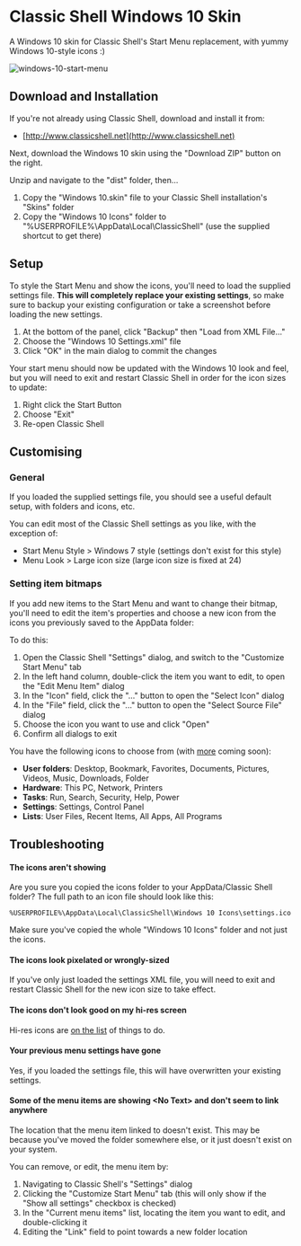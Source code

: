 # Classic Shell Windows 10 Skin

A Windows 10 skin for Classic Shell's Start Menu replacement, with yummy Windows 10-style icons :)

![windows-10-start-menu](https://cloud.githubusercontent.com/assets/132681/10264496/00daba96-6a05-11e5-8dbd-44b4cd83e374.png)


## Download and Installation

If you're not already using Classic Shell, download and install it from:

- [http://www.classicshell.net](http://www.classicshell.net)

Next, download the Windows 10 skin using the "Download ZIP" button on the right.

Unzip and navigate to the "dist" folder, then...

1. Copy the "Windows 10.skin" file to your Classic Shell installation's "Skins" folder
2. Copy the "Windows 10 Icons" folder to "%USERPROFILE%\AppData\Local\ClassicShell\" (use the supplied shortcut to get there)

## Setup

To style the Start Menu and show the icons, you'll need to load the supplied settings file. **This will completely replace your existing settings**, so make sure to backup your existing configuration or take a screenshot before loading the new settings.

1. At the bottom of the panel, click "Backup" then "Load from XML File..."
2. Choose the "Windows 10 Settings.xml" file
3. Click "OK" in the main dialog to commit the changes

Your start menu should now be updated with the Windows 10 look and feel, but you will need to exit and restart Classic Shell in order for the icon sizes to update:

1. Right click the Start Button
2. Choose "Exit"
3. Re-open Classic Shell


## Customising

### General

If you loaded the supplied settings file, you should see a useful default setup, with folders and icons, etc.

You can edit most of the Classic Shell settings as you like, with the exception of:

- Start Menu Style > Windows 7 style (settings don't exist for this style)
- Menu Look > Large icon size (large icon size is fixed at 24)

### Setting item bitmaps

If you add new items to the Start Menu and want to change their bitmap, you'll need to edit the item's properties and choose a new icon from the icons you previously saved to the AppData folder:

To do this:

1. Open the Classic Shell "Settings" dialog, and switch to the "Customize Start Menu" tab
2. In the left hand column, double-click the item you want to edit, to open the "Edit Menu Item" dialog
3. In the "Icon" field, click the "..." button to open the "Select Icon" dialog
4. In the "File" field, click the "..." button to open the "Select Source File" dialog
5. Choose the icon you want to use and click "Open"
6. Confirm all dialogs to exit


You have the following icons to choose from (with [more](https://github.com/davestewart/classic-shell-win10/issues/2) coming soon):

- **User folders**: Desktop, Bookmark, Favorites, Documents, Pictures, Videos, Music, Downloads, Folder
- **Hardware**: This PC, Network, Printers
- **Tasks**: Run, Search, Security, Help, Power
- **Settings**: Settings, Control Panel
- **Lists**: User Files, Recent Items, All Apps, All Programs


## Troubleshooting

#### The icons aren't showing

Are you sure you copied the icons folder to your AppData/Classic Shell folder? The full path to an icon file should look like this:

	%USERPROFILE%\AppData\Local\ClassicShell\Windows 10 Icons\settings.ico

Make sure you've copied the whole "Windows 10 Icons" folder and not just the icons.

#### The icons look pixelated or wrongly-sized

If you've only just loaded the settings XML file, you will need to exit and restart Classic Shell for the new icon size to take effect.

#### The icons don't look good on my hi-res screen

Hi-res icons are [on the list](https://github.com/davestewart/classic-shell-win10/issues/3) of things to do.

#### Your previous menu settings have gone

Yes, if you loaded the settings file, this will have overwritten your existing settings. 

#### Some of the menu items are showing &lt;No Text&gt; and don't seem to link anywhere

The location that the menu item linked to doesn't exist. This may be because you've moved the folder somewhere else, or it just doesn't exist on your system.

You can remove, or edit, the menu item by:
 
1. Navigating to Classic Shell's "Settings" dialog
2. Clicking the "Customize Start Menu" tab (this will only show if the "Show all settings" checkbox is checked)
3. In the "Current menu items" list, locating the item you want to edit, and double-clicking it
4. Editing the "Link" field to point towards a new folder location